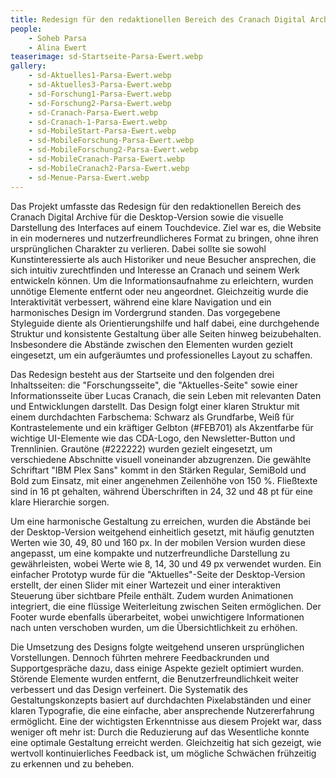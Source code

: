 ```yaml
---
title: Redesign für den redaktionellen Bereich des Cranach Digital Archive
people:
    - Soheb Parsa
    - Alina Ewert
teaserimage: sd-Startseite-Parsa-Ewert.webp
gallery:
    - sd-Aktuelles1-Parsa-Ewert.webp
    - sd-Aktuelles3-Parsa-Ewert.webp
    - sd-Forschung1-Parsa-Ewert.webp
    - sd-Forschung2-Parsa-Ewert.webp
    - sd-Cranach-Parsa-Ewert.webp
    - sd-Cranach-1-Parsa-Ewert.webp
    - sd-MobileStart-Parsa-Ewert.webp
    - sd-MobileForschung-Parsa-Ewert.webp
    - sd-MobileForschung2-Parsa-Ewert.webp
    - sd-MobileCranach-Parsa-Ewert.webp
    - sd-MobileCranach2-Parsa-Ewert.webp
    - sd-Menue-Parsa-Ewert.webp
---
```

Das Projekt umfasste das Redesign für den redaktionellen Bereich des Cranach Digital Archive für die Desktop-Version sowie die visuelle Darstellung des Interfaces auf einem Touchdevice. Ziel war es, die Website in ein moderneres und nutzerfreundlicheres Format zu bringen, ohne ihren ursprünglichen Charakter zu verlieren. Dabei sollte sie sowohl Kunstinteressierte als auch Historiker und neue Besucher ansprechen, die sich intuitiv zurechtfinden und Interesse an Cranach und seinem Werk entwickeln können. Um die Informationsaufnahme zu erleichtern, wurden unnötige Elemente entfernt oder neu angeordnet. Gleichzeitig wurde die Interaktivität verbessert, während eine klare Navigation und ein harmonisches Design im Vordergrund standen. Das vorgegebene Styleguide diente als Orientierungshilfe und half dabei, eine durchgehende Struktur und konsistente Gestaltung über alle Seiten hinweg beizubehalten. Insbesondere die Abstände zwischen den Elementen wurden gezielt eingesetzt, um ein aufgeräumtes und professionelles Layout zu schaffen.

Das Redesign besteht aus der Startseite und den folgenden drei Inhaltsseiten: die "Forschungsseite", die "Aktuelles-Seite" sowie einer Informationsseite über Lucas Cranach, die sein Leben mit relevanten Daten und Entwicklungen darstellt. Das Design folgt einer klaren Struktur mit einem durchdachten Farbschema: Schwarz als Grundfarbe, Weiß für Kontrastelemente und ein kräftiger Gelbton (#FEB701) als Akzentfarbe für wichtige UI-Elemente wie das CDA-Logo, den Newsletter-Button und Trennlinien. Grautöne (#222222) wurden gezielt eingesetzt, um verschiedene Abschnitte visuell voneinander abzugrenzen. Die gewählte Schriftart "IBM Plex Sans" kommt in den Stärken Regular, SemiBold und Bold zum Einsatz, mit einer angenehmen Zeilenhöhe von 150 %. Fließtexte sind in 16 pt gehalten, während Überschriften in 24, 32 und 48 pt für eine klare Hierarchie sorgen.

Um eine harmonische Gestaltung zu erreichen, wurden die Abstände bei der Desktop-Version weitgehend einheitlich gesetzt, mit häufig genutzten Werten wie 30, 49, 80 und 160 px. In der mobilen Version wurden diese angepasst, um eine kompakte und nutzerfreundliche Darstellung zu gewährleisten, wobei Werte wie 8, 14, 30 und 49 px verwendet wurden. Ein einfacher Prototyp wurde für die "Aktuelles"-Seite der Desktop-Version erstellt, der einen Slider mit einer Wartezeit und einer interaktiven Steuerung über sichtbare Pfeile enthält. Zudem wurden Animationen integriert, die eine flüssige Weiterleitung zwischen Seiten ermöglichen. Der Footer wurde ebenfalls überarbeitet, wobei unwichtigere Informationen nach unten verschoben wurden, um die Übersichtlichkeit zu erhöhen.

Die Umsetzung des Designs folgte weitgehend unseren ursprünglichen Vorstellungen. Dennoch führten mehrere Feedbackrunden und Supportgespräche dazu, dass einige Aspekte gezielt optimiert wurden. Störende Elemente wurden entfernt, die Benutzerfreundlichkeit weiter verbessert und das Design verfeinert. Die Systematik des Gestaltungskonzepts basiert auf durchdachten Pixelabständen und einer klaren Typografie, die eine einfache, aber ansprechende Nutzererfahrung ermöglicht. Eine der wichtigsten Erkenntnisse aus diesem Projekt war, dass weniger oft mehr ist: Durch die Reduzierung auf das Wesentliche konnte eine optimale Gestaltung erreicht werden. Gleichzeitig hat sich gezeigt, wie wertvoll kontinuierliches Feedback ist, um mögliche Schwächen frühzeitig zu erkennen und zu beheben.
